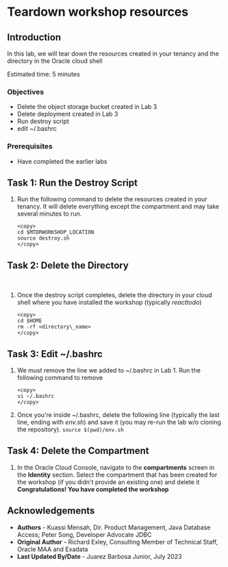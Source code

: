 # Teardown workshop resources

## Introduction

In this lab, we will tear down the resources created in your tenancy and the directory in the Oracle cloud shell

Estimated time: 5 minutes

### Objectives

* Delete the object storage bucket created in Lab 3
* Delete deployment created in Lab 3
* Run destroy script
* edit \~/.bashrc

### Prerequisites

* Have completed the earlier labs

## Task 1: Run the Destroy Script

1. Run the following command to delete the resources created in your tenancy. It will delete everything except the compartment and may take several minutes to run.

    ```
    <copy>
    cd $MTDRWORKSHOP_LOCATION
    source destroy.sh
    </copy>
    ```

## Task 2: Delete the Directory
<br>

1. Once the destroy script completes, delete the directory in your cloud shell where you have installed the workshop (typically *reacttodo*)

    ```
    <copy>
    cd $HOME
    rm -rf <directory\_name>
    </copy>
    ```

## Task 3: Edit \~/.bashrc

1. We must remove the line we added to \~/.bashrc in Lab 1. Run the following command to remove

    ```
    <copy>
    vi ~/.bashrc
    </copy>
    ```

2. Once you're inside \~/.bashrc, delete the following line (typically the last line, ending with *env.sh*) and save it (you may re-run the lab w/o cloning the repository).
    ```source $(pwd)/env.sh```

## Task 4: Delete the Compartment

1. In the Oracle Cloud Console, navigate to the **compartments** screen in the **Identity** section. Select the compartment that has been created for the workshop (if you didn't provide an existing one) and delete it
**Congratulations! You have completed the workshop**

## Acknowledgements

* **Authors** - Kuassi Mensah, Dir. Product Management, Java Database Access; Peter Song, Developer Advocate JDBC
* **Original Author** - Richard Exley, Consulting Member of Technical Staff, Oracle MAA and Exadata
* **Last Updated By/Date** - Juarez Barbosa Junior, July 2023
